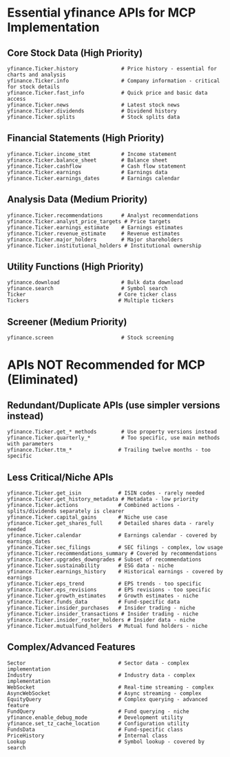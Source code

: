 # Essential yfinance APIs for MCP Implementation

## Core Stock Data (High Priority)
    yfinance.Ticker.history              # Price history - essential for charts and analysis
    yfinance.Ticker.info                 # Company information - critical for stock details
    yfinance.Ticker.fast_info            # Quick price and basic data access
    yfinance.Ticker.news                 # Latest stock news
    yfinance.Ticker.dividends            # Dividend history
    yfinance.Ticker.splits               # Stock splits data

## Financial Statements (High Priority)
    yfinance.Ticker.income_stmt          # Income statement
    yfinance.Ticker.balance_sheet        # Balance sheet  
    yfinance.Ticker.cashflow             # Cash flow statement
    yfinance.Ticker.earnings             # Earnings data
    yfinance.Ticker.earnings_dates       # Earnings calendar

## Analysis Data (Medium Priority)
    yfinance.Ticker.recommendations      # Analyst recommendations
    yfinance.Ticker.analyst_price_targets # Price targets
    yfinance.Ticker.earnings_estimate    # Earnings estimates
    yfinance.Ticker.revenue_estimate     # Revenue estimates
    yfinance.Ticker.major_holders        # Major shareholders
    yfinance.Ticker.institutional_holders # Institutional ownership

## Utility Functions (High Priority)
    yfinance.download                    # Bulk data download
    yfinance.search                      # Symbol search
    Ticker                              # Core ticker class
    Tickers                             # Multiple tickers

## Screener (Medium Priority)
    yfinance.screen                      # Stock screening

# APIs NOT Recommended for MCP (Eliminated)

## Redundant/Duplicate APIs (use simpler versions instead)
    yfinance.Ticker.get_* methods        # Use property versions instead
    yfinance.Ticker.quarterly_*          # Too specific, use main methods with parameters
    yfinance.Ticker.ttm_*               # Trailing twelve months - too specific

## Less Critical/Niche APIs
    yfinance.Ticker.get_isin            # ISIN codes - rarely needed
    yfinance.Ticker.get_history_metadata # Metadata - low priority
    yfinance.Ticker.actions             # Combined actions - splits/dividends separately is clearer
    yfinance.Ticker.capital_gains       # Niche use case
    yfinance.Ticker.get_shares_full     # Detailed shares data - rarely needed
    yfinance.Ticker.calendar            # Earnings calendar - covered by earnings_dates
    yfinance.Ticker.sec_filings         # SEC filings - complex, low usage
    yfinance.Ticker.recommendations_summary # Covered by recommendations
    yfinance.Ticker.upgrades_downgrades # Subset of recommendations
    yfinance.Ticker.sustainability      # ESG data - niche
    yfinance.Ticker.earnings_history    # Historical earnings - covered by earnings
    yfinance.Ticker.eps_trend           # EPS trends - too specific
    yfinance.Ticker.eps_revisions       # EPS revisions - too specific  
    yfinance.Ticker.growth_estimates    # Growth estimates - niche
    yfinance.Ticker.funds_data          # Fund-specific data
    yfinance.Ticker.insider_purchases   # Insider trading - niche
    yfinance.Ticker.insider_transactions # Insider trading - niche
    yfinance.Ticker.insider_roster_holders # Insider data - niche
    yfinance.Ticker.mutualfund_holders  # Mutual fund holders - niche

## Complex/Advanced Features
    Sector                              # Sector data - complex implementation
    Industry                            # Industry data - complex implementation  
    WebSocket                           # Real-time streaming - complex
    AsyncWebSocket                      # Async streaming - complex
    EquityQuery                         # Complex querying - advanced feature
    FundQuery                           # Fund querying - niche
    yfinance.enable_debug_mode          # Development utility
    yfinance.set_tz_cache_location      # Configuration utility
    FundsData                           # Fund-specific class
    PriceHistory                        # Internal class
    Lookup                              # Symbol lookup - covered by search